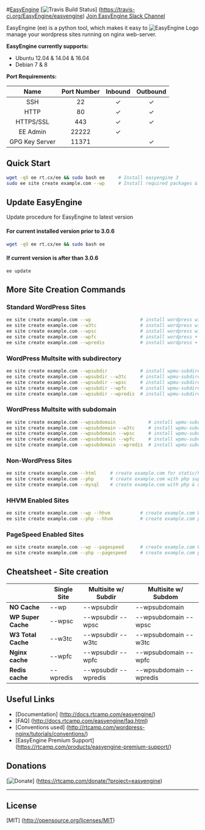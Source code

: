 #[EasyEngine](https://easyengine.io/)
[![Travis Build Status](https://travis-ci.org/EasyEngine/easyengine.svg "Travis Build Status")] (https://travis-ci.org/EasyEngine/easyengine)
[Join EasyEngine Slack Channel](https://easyengine.io/slack/)

<img src="https://d3qt5vpr7p9rgn.cloudfront.net/wp-content/uploads/2013/08/easy-engine-logo-2-RS1-240x184.png" alt="EasyEngine Logo" align="right" />

EasyEngine (ee) is a python tool, which makes it easy to manage your wordpress sites running on nginx web-server.

**EasyEngine currently supports:**

- Ubuntu 12.04 & 14.04 & 16.04
- Debian 7 & 8

**Port Requirements:**

| Name  | Port Number | Inbound | Outbound  |
|:-----:|:-----------:|:-------:|:---------:|
|SSH    |22           | ✓       |✓          |
|HTTP    |80           | ✓       |✓          |
|HTTPS/SSL    |443           | ✓       |✓          |
|EE Admin    |22222           | ✓       |          |
|GPG Key Server    |11371           |        |✓          |

## Quick Start

```bash
wget -qO ee rt.cx/ee && sudo bash ee     # Install easyengine 3
sudo ee site create example.com --wp     # Install required packages & setup WordPress on example.com
```

## Update EasyEngine


Update procedure for EasyEngine to latest version

#### For current installed version prior to 3.0.6
```bash
wget -qO ee rt.cx/ee && sudo bash ee

```
#### If current version is after than 3.0.6
```
ee update
```

## More Site Creation Commands

### Standard WordPress Sites

```bash
ee site create example.com --wp                  # install wordpress without any page caching
ee site create example.com --w3tc                # install wordpress with w3-total-cache plugin
ee site create example.com --wpsc                # install wordpress with wp-super-cache plugin
ee site create example.com --wpfc                # install wordpress + nginx fastcgi_cache
ee site create example.com --wpredis             # install wordpress + nginx redis_cache
```

### WordPress Multsite with subdirectory

```bash
ee site create example.com --wpsubdir            # install wpmu-subdirectory without any page caching
ee site create example.com --wpsubdir --w3tc     # install wpmu-subdirectory with w3-total-cache plugin
ee site create example.com --wpsubdir --wpsc     # install wpmu-subdirectory with wp-super-cache plugin
ee site create example.com --wpsubdir --wpfc     # install wpmu-subdirectory + nginx fastcgi_cache
ee site create example.com --wpsubdir --wpredis  # install wpmu-subdirectory + nginx redis_cache
```

### WordPress Multsite with subdomain

```bash
ee site create example.com --wpsubdomain            # install wpmu-subdomain without any page caching
ee site create example.com --wpsubdomain --w3tc     # install wpmu-subdomain with w3-total-cache plugin
ee site create example.com --wpsubdomain --wpsc     # install wpmu-subdomain with wp-super-cache plugin
ee site create example.com --wpsubdomain --wpfc     # install wpmu-subdomain + nginx fastcgi_cache
ee site create example.com --wpsubdomain --wpredis  # install wpmu-subdomain + nginx redis_cache
```

### Non-WordPress Sites
```bash
ee site create example.com --html     # create example.com for static/html sites
ee site create example.com --php      # create example.com with php support
ee site create example.com --mysql    # create example.com with php & mysql support
```

### HHVM Enabled Sites
```bash
ee site create example.com --wp --hhvm           # create example.com WordPress site with HHVM support
ee site create example.com --php --hhvm          # create example.com php site with HHVM support
```

### PageSpeed Enabled Sites
```bash
ee site create example.com --wp --pagespeed      # create example.com WordPress site with PageSpeed support
ee site create example.com --php --pagespeed     # create example.com php site with PageSpeed support
```

## Cheatsheet - Site creation


|                    |  Single Site  | 	Multisite w/ Subdir  |	Multisite w/ Subdom     |
|--------------------|---------------|-----------------------|--------------------------|
| **NO Cache**       |  --wp         |	--wpsubdir           |	--wpsubdomain           |
| **WP Super Cache** |	--wpsc       |	--wpsubdir --wpsc    |  --wpsubdomain --wpsc    |
| **W3 Total Cache** |  --w3tc       |	--wpsubdir --w3tc    |  --wpsubdomain --w3tc    |
| **Nginx cache**    |  --wpfc       |  --wpsubdir --wpfc    |  --wpsubdomain --wpfc    |
| **Redis cache**    |  --wpredis    |  --wpsubdir --wpredis |  --wpsubdomain --wpredis |

## Useful Links
- [Documentation] (http://docs.rtcamp.com/easyengine/)
- [FAQ] (http://docs.rtcamp.com/easyengine/faq.html)
- [Conventions used] (http://rtcamp.com/wordpress-nginx/tutorials/conventions/)
- [EasyEngine Premium Support] (https://rtcamp.com/products/easyengine-premium-support/)

## Donations

[![Donate](https://cloud.githubusercontent.com/assets/4115/5297691/c7b50292-7bd7-11e4-987b-2dc21069e756.png)]  (https://rtcamp.com/donate/?project=easyengine)

---

## License
[MIT] (http://opensource.org/licenses/MIT)

